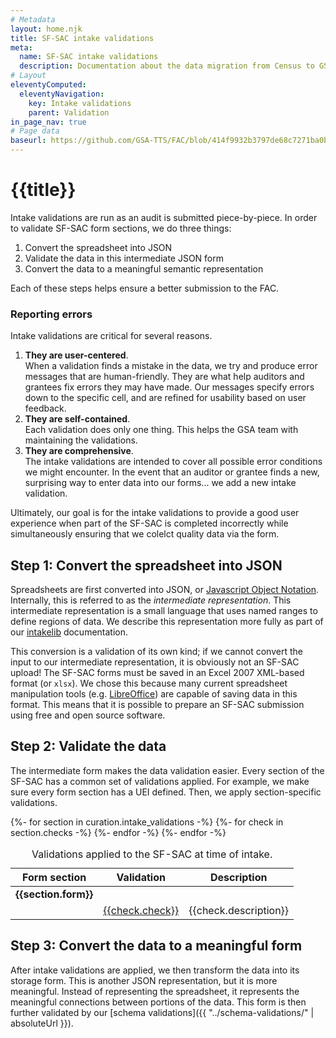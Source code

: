 ```yaml
---
# Metadata
layout: home.njk
title: SF-SAC intake validations
meta:
  name: SF-SAC intake validations
  description: Documentation about the data migration from Census to GSA.
# Layout
eleventyComputed:
  eleventyNavigation:
    key: Intake validations
    parent: Validation
in_page_nav: true
# Page data
baseurl: https://github.com/GSA-TTS/FAC/blob/414f9932b3797de68c7271ba0b471c9b834062ce/backend/audit/intakelib/checks/
---
```


# {{title}}

Intake validations are run as an audit is submitted piece-by-piece. In order to validate SF-SAC form sections, we do three things:

1. Convert the spreadsheet into JSON
2. Validate the data in this intermediate JSON form
3. Convert the data to a meaningful semantic representation

Each of these steps helps ensure a better submission to the FAC.


### Reporting errors

Intake validations are critical for several reasons.

1. **They are user-centered**. <br>When a validation finds a mistake in the data, we try and produce error messages that are human-friendly. They are what help auditors and grantees fix errors they may have made. Our messages specify errors down to the specific cell, and are refined for usability based on user feedback.
2. **They are self-contained**.<br>Each validation does only one thing. This helps the GSA team with maintaining the validations.
3. **They are comprehensive**.<br>The intake validations are intended to cover all possible error conditions we might encounter. In the event that an auditor or grantee finds a new, surprising way to enter data into our forms... we add a new intake validation.

Ultimately, our goal is for the intake validations to provide a good user experience when part of the SF-SAC is completed incorrectly while simultaneously ensuring that we colelct quality data via the form.

## Step 1: Convert the spreadsheet into JSON

Spreadsheets are first converted into JSON, or [Javascript Object Notation]({{glossary.sites.json.url}}). Internally, this is referred to as the *intermediate representation*. This intermediate representation is a small language that uses named ranges to define regions of data. We describe this representation more fully as part of our [intakelib](https://github.com/GSA-TTS/FAC/blob/414f9932b3797de68c7271ba0b471c9b834062ce/backend/audit/intakelib/README.md) documentation.

This conversion is a validation of its own kind; if we cannot convert the input to our intermediate representation, it is obviously not an SF-SAC upload! The SF-SAC forms must be saved in an Excel 2007 XML-based format (or `xlsx`). We chose this because many current spreadsheet manipulation tools (e.g. [LibreOffice]({{glossary.sites.libreoffice.url}})) are capable of saving data in this format. This means that it is possible to prepare an SF-SAC submission using free and open source software.

## Step 2: Validate the data

The intermediate form makes the data validation easier. Every section of the SF-SAC has a common set of validations applied. For example, we make sure every form section has a UEI defined. Then, we apply section-specific validations.

<div class="usa-table-container" tabindex="0">
<table class="usa-table">
    <caption>
    Validations applied to the SF-SAC at time of intake.
    </caption>
    <thead>
    <tr>
        <th scope="col">Form section</th>
        <th scope="col">Validation</th>
        <th scope="col">Description</th>
    </tr>
    </thead>
    <tbody>
{%- for section in curation.intake_validations -%}
    <tr>
        <td><b>{{section.form}}</b></td>
        <td></td>
        <td></td>
    </tr>
    {%- for check in section.checks -%}
        <tr>
            <td>&nbsp;</td>
            <td scope="row"><a href='{{ check.url | replace("BASEURL", baseurl) }}'>{{check.check}}</a></td>
            <td>{{check.description}}</td>
        </tr>
    {%- endfor -%}
{%- endfor -%}
</tbody>
</table>
</div>


## Step 3: Convert the data to a meaningful form

After intake validations are applied, we then transform the data into its storage form. This is another JSON representation, but it is more meaningful. Instead of representing the spreadsheet, it represents the meaningful connections between portions of the data. This form is then further validated by our [schema validations]({{ "../schema-validations/" | absoluteUrl }}).

